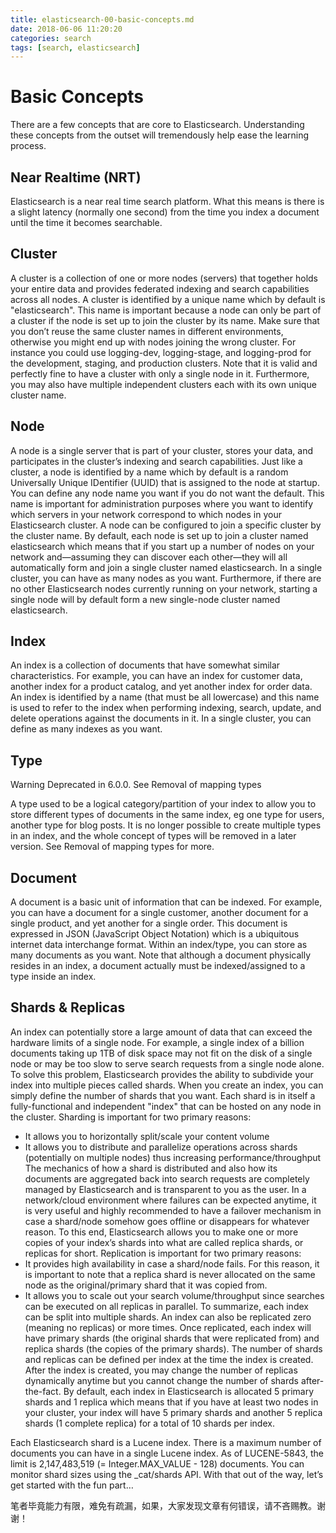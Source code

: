 ```yaml
---
title: elasticsearch-00-basic-concepts.md
date: 2018-06-06 11:20:20
categories: search
tags: [search, elasticsearch]
---
```



# Basic Concepts

There are a few concepts that are core to Elasticsearch. Understanding these concepts from the outset will tremendously help ease the learning process.

##  Near Realtime (NRT)

Elasticsearch is a near real time search platform. What this means is there is a slight latency (normally one second) from the time you index a document until the time it becomes searchable.

## Cluster

A cluster is a collection of one or more nodes (servers) that together holds your entire data and provides federated indexing and search capabilities across all nodes. A cluster is identified by a unique name which by default is "elasticsearch". This name is important because a node can only be part of a cluster if the node is set up to join the cluster by its name.
Make sure that you don’t reuse the same cluster names in different environments, otherwise you might end up with nodes joining the wrong cluster. For instance you could use logging-dev, logging-stage, and logging-prod for the development, staging, and production clusters.
Note that it is valid and perfectly fine to have a cluster with only a single node in it. Furthermore, you may also have multiple independent clusters each with its own unique cluster name.

## Node

A node is a single server that is part of your cluster, stores your data, and participates in the cluster’s indexing and search capabilities. Just like a cluster, a node is identified by a name which by default is a random Universally Unique IDentifier (UUID) that is assigned to the node at startup. You can define any node name you want if you do not want the default.  This name is important for administration purposes where you want to identify which servers in your network correspond to which nodes in your Elasticsearch cluster.
A node can be configured to join a specific cluster by the cluster name. By default, each node is set up to join a cluster named elasticsearch which means that if you start up a number of nodes on your network and—assuming they can discover each other—they will all automatically form and join a single cluster named elasticsearch.
In a single cluster, you can have as many nodes as you want. Furthermore, if there are no other Elasticsearch nodes currently running on your network, starting a single node will by default form a new single-node cluster named elasticsearch.

## Index

An index is a collection of documents that have somewhat similar characteristics. For example, you can have an index for customer data, another index for a product catalog, and yet another index for order data. An index is identified by a name (that must be all lowercase) and this name is used to refer to the index when performing indexing, search, update, and delete operations against the documents in it.
In a single cluster, you can define as many indexes as you want.

## Type

Warning Deprecated in 6.0.0. See Removal of mapping types

A type used to be a logical category/partition of your index to allow you to store different types of documents in the same index, eg one type for users, another type for blog posts.  It is no longer possible to create multiple types in an index, and the whole concept of types will be removed in a later version.  See Removal of mapping types for more.

## Document

A document is a basic unit of information that can be indexed. For example, you can have a document for a single customer, another document for a single product, and yet another for a single order. This document is expressed in JSON (JavaScript Object Notation) which is a ubiquitous internet data interchange format.
Within an index/type, you can store as many documents as you want. Note that although a document physically resides in an index, a document actually must be indexed/assigned to a type inside an index.

## Shards & Replicas

An index can potentially store a large amount of data that can exceed the hardware limits of a single node. For example, a single index of a billion documents taking up 1TB of disk space may not fit on the disk of a single node or may be too slow to serve search requests from a single node alone.
To solve this problem, Elasticsearch provides the ability to subdivide your index into multiple pieces called shards. When you create an index, you can simply define the number of shards that you want. Each shard is in itself a fully-functional and independent "index" that can be hosted on any node in the cluster.
Sharding is important for two primary reasons:

*  It allows you to horizontally split/scale your content volume
*  It allows you to distribute and parallelize operations across shards (potentially on multiple nodes) thus increasing performance/throughput
The mechanics of how a shard is distributed and also how its documents are aggregated back into search requests are completely managed by Elasticsearch and is transparent to you as the user.
In a network/cloud environment where failures can be expected anytime, it is very useful and highly recommended to have a failover mechanism in case a shard/node somehow goes offline or disappears for whatever reason. To this end, Elasticsearch allows you to make one or more copies of your index’s shards into what are called replica shards, or replicas for short.
Replication is important for two primary reasons:
*  It provides high availability in case a shard/node fails. For this reason, it is important to note that a replica shard is never allocated on the same node as the original/primary shard that it was copied from.
*  It allows you to scale out your search volume/throughput since searches can be executed on all replicas in parallel.
To summarize, each index can be split into multiple shards. An index can also be replicated zero (meaning no replicas) or more times. Once replicated, each index will have primary shards (the original shards that were replicated from) and replica shards (the copies of the primary shards). The number of shards and replicas can be defined per index at the time the index is created. After the index is created, you may change the number of replicas dynamically anytime but you cannot change the number of shards after-the-fact.
By default, each index in Elasticsearch is allocated 5 primary shards and 1 replica which means that if you have at least two nodes in your cluster, your index will have 5 primary shards and another 5 replica shards (1 complete replica) for a total of 10 shards per index.

Each Elasticsearch shard is a Lucene index.  There is a maximum number of documents you can have in a single Lucene index.  As of LUCENE-5843, the limit is 2,147,483,519 (= Integer.MAX_VALUE - 128) documents. You can monitor shard sizes using the _cat/shards API.
With that out of the way, let’s get started with the fun part…

笔者毕竟能力有限，难免有疏漏，如果，大家发现文章有何错误，请不吝赐教。谢谢！